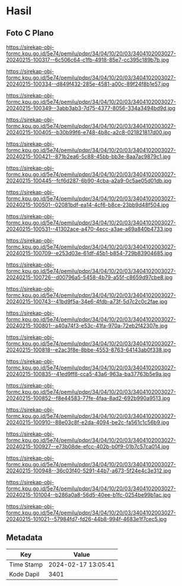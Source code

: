 # Hasil

## Foto C Plano

https://sirekap-obj-formc.kpu.go.id/5e74/pemilu/pdpr/34/04/10/20/03/3404102003027-20240215-100317--6c506c64-c1fb-4918-85e7-cc395c189b7b.jpg

https://sirekap-obj-formc.kpu.go.id/5e74/pemilu/pdpr/34/04/10/20/03/3404102003027-20240215-100334--d849f432-285e-4581-a00c-89f24f8b1e57.jpg

https://sirekap-obj-formc.kpu.go.id/5e74/pemilu/pdpr/34/04/10/20/03/3404102003027-20240215-100349--3abb3ab3-7d75-4377-8056-334a3494bd9d.jpg

https://sirekap-obj-formc.kpu.go.id/5e74/pemilu/pdpr/34/04/10/20/03/3404102003027-20240215-100405--b30b99f6-e748-4b8c-a2c8-021821817d00.jpg

https://sirekap-obj-formc.kpu.go.id/5e74/pemilu/pdpr/34/04/10/20/03/3404102003027-20240215-100421--871b2ea6-5c88-45bb-bb3e-8aa7ac9879c1.jpg

https://sirekap-obj-formc.kpu.go.id/5e74/pemilu/pdpr/34/04/10/20/03/3404102003027-20240215-100445--fcf6d287-6b90-4cba-a2a9-0c5ae05d01db.jpg

https://sirekap-obj-formc.kpu.go.id/5e74/pemilu/pdpr/34/04/10/20/03/3404102003027-20240215-100501--02081bdf-ea14-4cf6-b8ce-23bb9d48f504.jpg

https://sirekap-obj-formc.kpu.go.id/5e74/pemilu/pdpr/34/04/10/20/03/3404102003027-20240215-100531--41302ace-a470-4ecc-a3ae-a69a840b4733.jpg

https://sirekap-obj-formc.kpu.go.id/5e74/pemilu/pdpr/34/04/10/20/03/3404102003027-20240215-100709--e253d03e-61df-45b1-b854-729b83904685.jpg

https://sirekap-obj-formc.kpu.go.id/5e74/pemilu/pdpr/34/04/10/20/03/3404102003027-20240215-100726--d00796a5-5458-4b79-a55f-c8659d97cbe8.jpg

https://sirekap-obj-formc.kpu.go.id/5e74/pemilu/pdpr/34/04/10/20/03/3404102003027-20240215-100743--41bd9f5a-34e6-4fdb-a73f-5d7c2c0c2fae.jpg

https://sirekap-obj-formc.kpu.go.id/5e74/pemilu/pdpr/34/04/10/20/03/3404102003027-20240215-100801--a40a74f3-e53c-41fa-970a-72eb2f42307e.jpg

https://sirekap-obj-formc.kpu.go.id/5e74/pemilu/pdpr/34/04/10/20/03/3404102003027-20240215-100818--e2ac3f8e-8bbe-4553-8763-64143ab0f338.jpg

https://sirekap-obj-formc.kpu.go.id/5e74/pemilu/pdpr/34/04/10/20/03/3404102003027-20240215-100835--41ed9ff8-cca5-43a6-963a-ba37763b5e9a.jpg

https://sirekap-obj-formc.kpu.go.id/5e74/pemilu/pdpr/34/04/10/20/03/3404102003027-20240215-100852--f8e44583-77fe-4faa-8ad2-692b990a9513.jpg

https://sirekap-obj-formc.kpu.go.id/5e74/pemilu/pdpr/34/04/10/20/03/3404102003027-20240215-100910--88e03c8f-e2da-4094-be2c-fa561c1c56b9.jpg

https://sirekap-obj-formc.kpu.go.id/5e74/pemilu/pdpr/34/04/10/20/03/3404102003027-20240215-100927--e73b08de-efcc-402b-b0f9-01b7c57ca014.jpg

https://sirekap-obj-formc.kpu.go.id/5e74/pemilu/pdpr/34/04/10/20/03/3404102003027-20240215-100948--36c03f40-5291-44b7-a673-5f24e4c3e312.jpg

https://sirekap-obj-formc.kpu.go.id/5e74/pemilu/pdpr/34/04/10/20/03/3404102003027-20240215-101004--b286a0a8-56d5-40ee-b1fc-0254be99b1ac.jpg

https://sirekap-obj-formc.kpu.go.id/5e74/pemilu/pdpr/34/04/10/20/03/3404102003027-20240215-101021--57984fd7-fd26-44b8-994f-4683e1f7cec5.jpg


## Metadata

| Key        | Value               |
| ---------- | ------------------- |
| Time Stamp | 2024-02-17 13:05:41 |
| Kode Dapil | 3401                |



